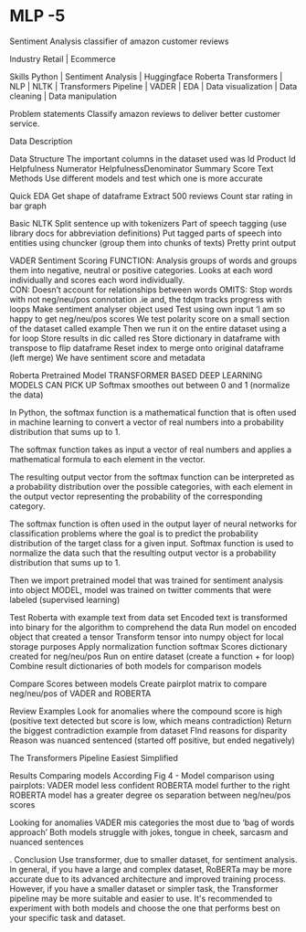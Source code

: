 # MLP -5
Sentiment Analysis classifier of amazon customer reviews


Industry 
Retail | Ecommerce

Skills
Python | Sentiment Analysis | Huggingface Roberta Transformers  | NLP | NLTK | Transformers Pipeline
| VADER | EDA  | Data visualization | Data cleaning | Data manipulation 

Problem statements
Classify amazon reviews to deliver better customer service.

Data Description


Data Structure 
The important columns in the dataset used was 
Id
Product Id
Helpfulness Numerator
HelpfulnessDenominator
Summary
Score
Text
Methods
Use different models and test which one is more accurate

Quick EDA
Get shape of dataframe
Extract 500 reviews 
Count star rating in bar graph 

Basic NLTK
Split sentence up with tokenizers 
Part of speech tagging (use library docs for abbreviation definitions)
Put tagged parts of speech into entities using chuncker (group them into chunks of texts)
Pretty print output 

VADER Sentiment Scoring
FUNCTION: Analysis groups of words and groups them into negative, neutral or positive categories. Looks at each word individually and scores each word individually.  
CON: Doesn’t account for relationships between words 
OMITS: Stop words with not neg/neu/pos connotation .ie and, the 
tdqm tracks progress with loops 
Make sentiment analyser  object used 
Test using own input ‘I am so happy to get neg/neu/pos scores 
We test polarity score on a small section of the dataset called example
Then we run it on the entire dataset using a for loop 
Store results in dic called res 
Store dictionary  in dataframe with transpose to flip dataframe 
Reset index to merge onto original dataframe (left merge)
We have sentiment score and metadata 

Roberta Pretrained Model
TRANSFORMER BASED DEEP LEARNING MODELS CAN PICK UP
Softmax smoothes out between 0 and 1 (normalize the data)

In Python, the softmax function is a mathematical function that is often used in machine learning to convert a vector of real numbers into a probability distribution that sums up to 1.

The softmax function takes as input a vector of real numbers and applies a mathematical formula to each element in the vector. 

The resulting output vector from the softmax function can be interpreted as a probability distribution over the possible categories, with each element in the output vector representing the probability of the corresponding category.

The softmax function is often used in the output layer of neural networks for classification problems where the goal is to predict the probability distribution of the target class for a given input. Softmax function is used to normalize the data such that the resulting output vector is a probability distribution that sums up to 1.

Then we import pretrained model that was trained for sentiment analysis into object MODEL, model was trained on twitter comments that were labeled (supervised learning) 

Test Roberta with example text from data set
Encoded text is transformed into binary for the algorithm to comprehend the data 
Run model on encoded object that created a tensor 
Transform tensor into numpy object for local storage purposes
Apply normalization function softmax 
Scores dictionary created for neg/neu/pos
Run on entire dataset (create a function + for loop)
Combine result  dictionaries  of both models for comparison models 

Compare Scores between models
Create pairplot matrix to compare neg/neu/pos of VADER and ROBERTA

Review Examples
Look for anomalies where the compound score is high (positive text detected but score is low, which means contradiction) 
Return the biggest contradiction example from dataset
FInd reasons for disparity 
Reason was nuanced sentenced (started off positive, but ended negatively) 

The Transformers Pipeline
Easiest 
Simplified 

Results 
Comparing models
According Fig 4 - Model comparison using pairplots:
VADER model less confident
ROBERTA model further to the right 
ROBERTA model has a greater degree os separation between neg/neu/pos scores 

Looking for anomalies 
VADER mis categories the most due to ‘bag of words approach’
Both models struggle with jokes, tongue in cheek, sarcasm and nuanced sentences 

. Conclusion 
Use transformer, due to smaller dataset, for sentiment analysis. In general, if you have a large and complex dataset, RoBERTa may be more accurate due to its advanced architecture and improved training process. However, if you have a smaller dataset or simpler task, the Transformer pipeline may be more suitable and easier to use. It's recommended to experiment with both models and choose the one that performs best on your specific task and dataset.

